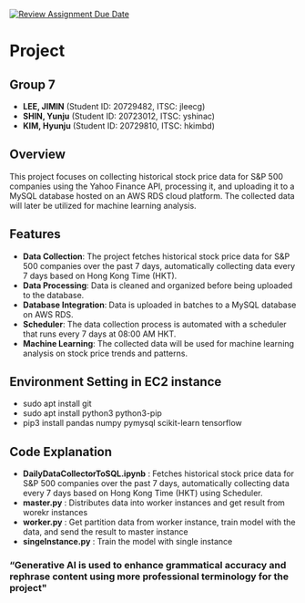 [![Review Assignment Due Date](https://classroom.github.com/assets/deadline-readme-button-22041afd0340ce965d47ae6ef1cefeee28c7c493a6346c4f15d667ab976d596c.svg)](https://classroom.github.com/a/jzfQvm5J)
# Project

## Group 7
- **LEE, JIMIN** (Student ID: 20729482, ITSC: jleecg)
- **SHIN, Yunju** (Student ID: 20723012, ITSC: yshinac)
- **KIM, Hyunju** (Student ID: 20729810, ITSC: hkimbd)

## Overview
This project focuses on collecting historical stock price data for S&P 500 companies using the Yahoo Finance API, processing it, and uploading it to a MySQL database hosted on an AWS RDS cloud platform. The collected data will later be utilized for machine learning analysis.

## Features
- **Data Collection**: The project fetches historical stock price data for S&P 500 companies over the past 7 days, automatically collecting data every 7 days based on Hong Kong Time (HKT).
- **Data Processing**: Data is cleaned and organized before being uploaded to the database.
- **Database Integration**: Data is uploaded in batches to a MySQL database on AWS RDS.
- **Scheduler**: The data collection process is automated with a scheduler that runs every 7 days at 08:00 AM HKT.
- **Machine Learning**: The collected data will be used for machine learning analysis on stock price trends and patterns.

## Environment Setting in EC2 instance
- sudo apt install git
- sudo apt install python3 python3-pip
- pip3 install pandas numpy pymysql scikit-learn tensorflow

## Code Explanation
- **DailyDataCollectorToSQL.ipynb** : Fetches historical stock price data for S&P 500 companies over the past 7 days, automatically collecting data every 7 days based on Hong Kong Time (HKT) using Scheduler.
- **master.py** : Distributes data into worker instances and get result from worekr instances
- **worker.py** : Get partition data from worker instance, train model with the data, and send the result to master instance
- **singeInstance.py** : Train the model with single instance


 ### “Generative AI is used to enhance grammatical accuracy and rephrase content using more professional terminology for the project"